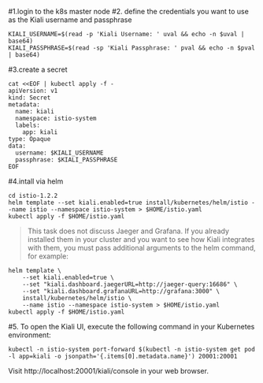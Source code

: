#1.login to the k8s master node
#2. define the credentials you want to use as the Kiali username and passphrase
```
KIALI_USERNAME=$(read -p 'Kiali Username: ' uval && echo -n $uval | base64)
KIALI_PASSPHRASE=$(read -sp 'Kiali Passphrase: ' pval && echo -n $pval | base64)
```
#3.create a secret
```
cat <<EOF | kubectl apply -f -
apiVersion: v1
kind: Secret
metadata:
  name: kiali
  namespace: istio-system
  labels:
    app: kiali
type: Opaque
data:
  username: $KIALI_USERNAME
  passphrase: $KIALI_PASSPHRASE
EOF
```
#4.intall via helm
```
cd istio-1.2.2
helm template --set kiali.enabled=true install/kubernetes/helm/istio --name istio --namespace istio-system > $HOME/istio.yaml
kubectl apply -f $HOME/istio.yaml
```
> This task does not discuss Jaeger and Grafana. If you already installed them in your cluster and you want to see how Kiali integrates with them, you must pass additional arguments to the helm command, for example:
```
helm template \
    --set kiali.enabled=true \
    --set "kiali.dashboard.jaegerURL=http://jaeger-query:16686" \
    --set "kiali.dashboard.grafanaURL=http://grafana:3000" \
    install/kubernetes/helm/istio \
    --name istio --namespace istio-system > $HOME/istio.yaml
kubectl apply -f $HOME/istio.yaml
```
> 

#5. To open the Kiali UI, execute the following command in your Kubernetes environment:
```
kubectl -n istio-system port-forward $(kubectl -n istio-system get pod -l app=kiali -o jsonpath='{.items[0].metadata.name}') 20001:20001
```
Visit http://localhost:20001/kiali/console in your web browser.




